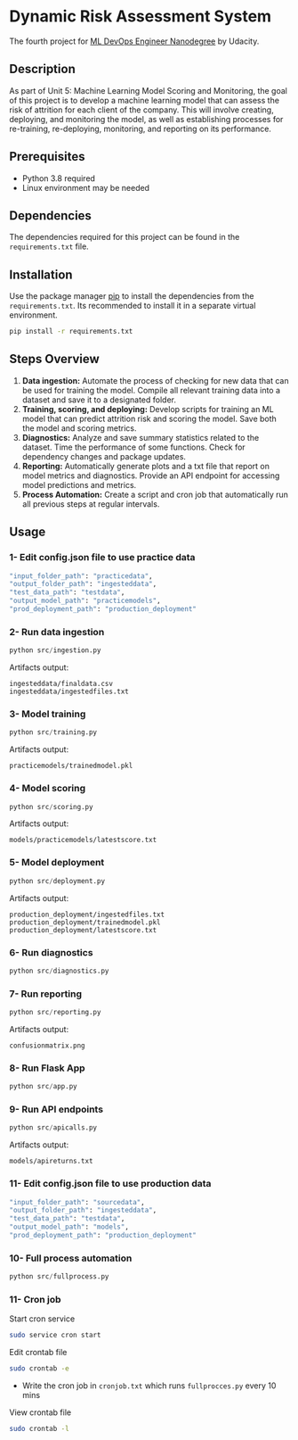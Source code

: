 # Dynamic Risk Assessment System
The fourth project for [ML DevOps Engineer Nanodegree](https://www.udacity.com/course/machine-learning-dev-ops-engineer-nanodegree--nd0821) by Udacity.

## Description
As part of Unit 5: Machine Learning Model Scoring and Monitoring, the goal of this project is to develop a machine learning model that can assess the risk of attrition for each client of the company. This will involve creating, deploying, and monitoring the model, as well as establishing processes for re-training, re-deploying, monitoring, and reporting on its performance.

## Prerequisites
- Python 3.8 required
- Linux environment may be needed

## Dependencies
The dependencies required for this project can be found in the ```requirements.txt``` file.

## Installation
Use the package manager [pip](https://pip.pypa.io/en/stable/) to install the dependencies from the ```requirements.txt```. Its recommended to install it in a separate virtual environment.

```bash
pip install -r requirements.txt
```

## Steps Overview
1. **Data ingestion:** Automate the process of checking for new data that can be used for training the model. Compile all relevant training data into a dataset and save it to a designated folder.
2. **Training, scoring, and deploying:** Develop scripts for training an ML model that can predict attrition risk and scoring the model. Save both the model and scoring metrics.
3. **Diagnostics:** Analyze and save summary statistics related to the dataset. Time the performance of some functions. Check for dependency changes and package updates.
4. **Reporting:** Automatically generate plots and a txt file that report on model metrics and diagnostics. Provide an API endpoint for accessing model predictions and metrics.
5. **Process Automation:** Create a script and cron job that automatically run all previous steps at regular intervals.


## Usage

### 1- Edit config.json file to use practice data

```bash
"input_folder_path": "practicedata",
"output_folder_path": "ingesteddata", 
"test_data_path": "testdata", 
"output_model_path": "practicemodels", 
"prod_deployment_path": "production_deployment"
```

### 2- Run data ingestion
```python
python src/ingestion.py
```
Artifacts output:
```
ingesteddata/finaldata.csv
ingesteddata/ingestedfiles.txt
```

### 3- Model training
```python
python src/training.py
```
Artifacts output:
```
practicemodels/trainedmodel.pkl
```

###  4- Model scoring 
```python
python src/scoring.py
```
Artifacts output: 
```
models/practicemodels/latestscore.txt
``` 

### 5- Model deployment
```python
python src/deployment.py
```
Artifacts output:
```
production_deployment/ingestedfiles.txt
production_deployment/trainedmodel.pkl
production_deployment/latestscore.txt
``` 

### 6- Run diagnostics
```python
python src/diagnostics.py
```

### 7- Run reporting
```python
python src/reporting.py
```
Artifacts output:
```
confusionmatrix.png
```

### 8- Run Flask App
```python
python src/app.py
```


### 9- Run API endpoints
```python
python src/apicalls.py
```
Artifacts output:
```
models/apireturns.txt
```


### 11- Edit config.json file to use production data

```bash
"input_folder_path": "sourcedata",
"output_folder_path": "ingesteddata", 
"test_data_path": "testdata", 
"output_model_path": "models", 
"prod_deployment_path": "production_deployment"
```

### 10- Full process automation
```python
python src/fullprocess.py
```
### 11- Cron job

Start cron service
```bash
sudo service cron start
```

Edit crontab file
```bash
sudo crontab -e
```
   - Write the cron job in ```cronjob.txt``` which runs ```fullprocces.py``` every 10 mins
  
View crontab file
```bash
sudo crontab -l
```